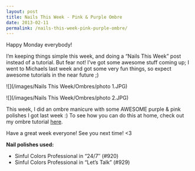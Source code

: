 ```yaml
---
layout: post
title: Nails This Week - Pink & Purple Ombre
date: 2013-02-11
permalink: /nails-this-week-pink-purple-ombre/
---
```


Happy Monday everybody!

I’m keeping things simple this week, and doing a “Nails This Week” post instead of a tutorial. But fear not! I’ve got some awesome stuff coming up; I went to Michaels last week and got some very fun things, so expect awesome tutorials in the near future ;)

![](/images/Nails This Week/Ombres/photo 1.JPG)

![](/images/Nails This Week/Ombres/photo 2.JPG)

This week, I did an ombre manicure with some AWESOME purple & pink polishes I got last week :) To see how you can do this at home, check out my ombre tutorial [here](/tutorial-ombre-fall-colors/).

Have a great week everyone! See you next time! <3

**Nail polishes used:**

- Sinful Colors Professional in “24/7″ (#920)
- Sinful Colors Professional in “Let’s Talk” (#929)